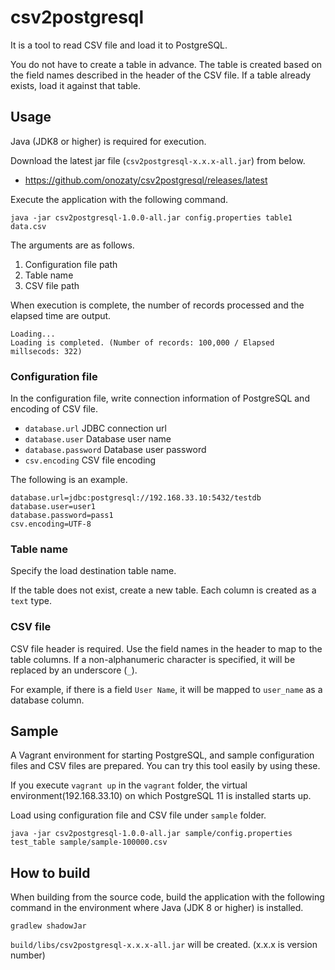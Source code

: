 # csv2postgresql

It is a tool to read CSV file and load it to PostgreSQL.

You do not have to create a table in advance. The table is created based on the field names described in the header of the CSV file.
If a table already exists, load it against that table.

## Usage

Java (JDK8 or higher) is required for execution.

Download the latest jar file (`csv2postgresql-x.x.x-all.jar`) from below.

* https://github.com/onozaty/csv2postgresql/releases/latest

Execute the application with the following command.

```
java -jar csv2postgresql-1.0.0-all.jar config.properties table1 data.csv
```

The arguments are as follows.
1. Configuration file path
1. Table name
1. CSV file path

When execution is complete, the number of records processed and the elapsed time are output.

```
Loading...
Loading is completed. (Number of records: 100,000 / Elapsed millsecods: 322)
```

### Configuration file

In the configuration file, write connection information of PostgreSQL and encoding of CSV file.

* `database.url` JDBC connection url
* `database.user` Database user name
* `database.password` Database user password
* `csv.encoding` CSV file encoding

The following is an example.

```
database.url=jdbc:postgresql://192.168.33.10:5432/testdb
database.user=user1
database.password=pass1
csv.encoding=UTF-8
```

### Table name

Specify the load destination table name.

If the table does not exist, create a new table. Each column is created as a `text` type.

### CSV file

CSV file header is required. Use the field names in the header to map to the table columns.
If a non-alphanumeric character is specified, it will be replaced by an underscore (`_`).

For example, if there is a field `User Name`, it will be mapped to `user_name` as a database column.

## Sample

A Vagrant environment for starting PostgreSQL, and sample configuration files and CSV files are prepared.
You can try this tool easily by using these.

If you execute `vagrant up` in the `vagrant` folder, the virtual environment(192.168.33.10) on which PostgreSQL 11 is installed starts up.

Load using configuration file and CSV file under `sample` folder.
```
java -jar csv2postgresql-1.0.0-all.jar sample/config.properties test_table sample/sample-100000.csv
```

## How to build

When building from the source code, build the application with the following command in the environment where Java (JDK 8 or higher) is installed.

```
gradlew shadowJar
```

`build/libs/csv2postgresql-x.x.x-all.jar` will be created. (x.x.x is version number)
